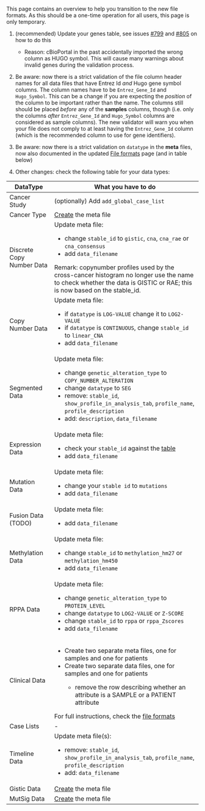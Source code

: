 This page contains an overview to help you transition to the new file formats. As this should be a one-time operation for all users, this page is only temporary. 

1. (recommended) Update your genes table, see issues [#799](https://github.com/cBioPortal/cbioportal/issues/799) and [#805](https://github.com/cBioPortal/cbioportal/issues/805) on how to do this
    - Reason: cBioPortal in the past accidentally imported the wrong column as HUGO symbol. This will cause many warnings about invalid genes during the validation process. 

2. Be aware: now there is a strict validation of the file column header names for all data files that have Entrez Id *and* Hugo gene symbol columns. The column names have to be `Entrez_Gene_Id` and `Hugo_Symbol`. This can be a change if you are expecting the *position* of the column to be important rather than the name. The columns still should be placed *before* any of the **samples** columns, though (i.e. only the columns *after* `Entrez_Gene_Id` and `Hugo_Symbol` columns are considered as sample columns). The new validator will warn you when your file does not comply to at least having the `Entrez_Gene_Id` column (which is the recommended column to use for gene identifiers).
3. Be aware: now there is a strict validation on `datatype` in the **meta** files, now also documented in the updated [File formats](File-Formats.md) page (and in table below)

4. Other changes: check the following table for your data types:

DataType | What you have to do
--- | ---
Cancer Study | (optionally) Add `add_global_case_list`
Cancer Type | [Create](file-formats.md#cancer-type) the meta file
Discrete Copy Number Data | Update meta file: <ul><li>change `stable_id` to `gistic`, `cna`, `cna_rae` or `cna_consensus`</li><li>add `data_filename`</li></ul>Remark: copynumber profiles used by the cross-cancer histogram no longer use the name to check whether the data is GISTIC or RAE; this is now based on the stable_id.
Copy Number Data | Update meta file: <ul><li>if `datatype` is `LOG-VALUE` change it to `LOG2-VALUE`</li><li>if `datatype` is `CONTINUOUS`, change `stable_id` to `linear_CNA`</li> <li>add `data_filename`</li></ul>
Segmented Data | Update meta file:  <ul><li>change `genetic_alteration_type` to `COPY_NUMBER_ALTERATION`</li><li>change `datatype` to `SEG`</li><li>remove: `stable_id`, `show_profile_in_analysis_tab`, `profile_name`, `profile_description`</li><li>add: `description`, `data_filename`</li></ul>
Expression Data | Update meta file:<ul><li>check your `stable_id` against the [table](file-formats.md#supported-stable_id-values-for-mrna_expression)</li><li>add `data_filename`</li></ul>
Mutation Data | Update meta file: <ul><li>change your `stable id` to `mutations`</li><li>add `data_filename`</li></ul>
Fusion Data (TODO) | Update meta file:<ul><li>add `data_filename`</li></ul>
Methylation Data | Update meta file:<ul><li>change `stable_id` to `methylation_hm27` or `methylation_hm450`</li><li>add `data_filename`</li></ul>
RPPA Data | Update meta file:<ul><li>change `genetic_alteration_type` to `PROTEIN_LEVEL`</li> <li>change `datatype` to `LOG2-VALUE` or `Z-SCORE`</li> <li>change `stable_id` to `rppa` or `rppa_Zscores`</li> <li>add `data_filename`</li></ul>
Clinical Data | <ul><li>Create two separate meta files, one for samples and one for patients</li><li>Create two separate data files, one for samples and one for patients</li><ul><li>remove the row describing whether an attribute is a SAMPLE or a PATIENT attribute</li></ul></ul>For full instructions, check the [file formats](file-formats.md#clinical-data)
Case Lists | -
Timeline Data | Update meta file(s):<ul><li>remove: `stable_id`, `show_profile_in_analysis_tab`, `profile_name`, `profile_description`</li><li>add: `data_filename`</li></ul>
Gistic Data | [Create](file-formats.md#gistic-data) the meta file
MutSig Data | [Create](file-formats.md#mutsig-data) the meta file

